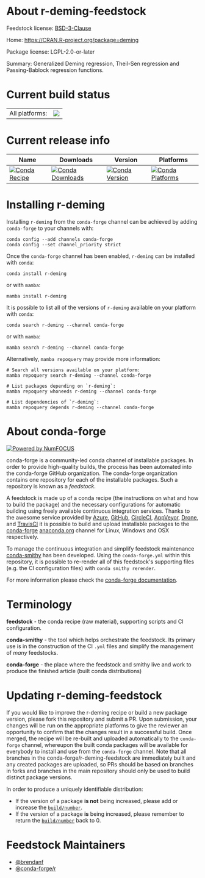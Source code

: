 About r-deming-feedstock
========================

Feedstock license: [BSD-3-Clause](https://github.com/conda-forge/r-deming-feedstock/blob/main/LICENSE.txt)

Home: https://CRAN.R-project.org/package=deming

Package license: LGPL-2.0-or-later

Summary: Generalized Deming regression, Theil-Sen regression and Passing-Bablock regression functions.

Current build status
====================


<table><tr><td>All platforms:</td>
    <td>
      <a href="https://dev.azure.com/conda-forge/feedstock-builds/_build/latest?definitionId=10801&branchName=main">
        <img src="https://dev.azure.com/conda-forge/feedstock-builds/_apis/build/status/r-deming-feedstock?branchName=main">
      </a>
    </td>
  </tr>
</table>

Current release info
====================

| Name | Downloads | Version | Platforms |
| --- | --- | --- | --- |
| [![Conda Recipe](https://img.shields.io/badge/recipe-r--deming-green.svg)](https://anaconda.org/conda-forge/r-deming) | [![Conda Downloads](https://img.shields.io/conda/dn/conda-forge/r-deming.svg)](https://anaconda.org/conda-forge/r-deming) | [![Conda Version](https://img.shields.io/conda/vn/conda-forge/r-deming.svg)](https://anaconda.org/conda-forge/r-deming) | [![Conda Platforms](https://img.shields.io/conda/pn/conda-forge/r-deming.svg)](https://anaconda.org/conda-forge/r-deming) |

Installing r-deming
===================

Installing `r-deming` from the `conda-forge` channel can be achieved by adding `conda-forge` to your channels with:

```
conda config --add channels conda-forge
conda config --set channel_priority strict
```

Once the `conda-forge` channel has been enabled, `r-deming` can be installed with `conda`:

```
conda install r-deming
```

or with `mamba`:

```
mamba install r-deming
```

It is possible to list all of the versions of `r-deming` available on your platform with `conda`:

```
conda search r-deming --channel conda-forge
```

or with `mamba`:

```
mamba search r-deming --channel conda-forge
```

Alternatively, `mamba repoquery` may provide more information:

```
# Search all versions available on your platform:
mamba repoquery search r-deming --channel conda-forge

# List packages depending on `r-deming`:
mamba repoquery whoneeds r-deming --channel conda-forge

# List dependencies of `r-deming`:
mamba repoquery depends r-deming --channel conda-forge
```


About conda-forge
=================

[![Powered by
NumFOCUS](https://img.shields.io/badge/powered%20by-NumFOCUS-orange.svg?style=flat&colorA=E1523D&colorB=007D8A)](https://numfocus.org)

conda-forge is a community-led conda channel of installable packages.
In order to provide high-quality builds, the process has been automated into the
conda-forge GitHub organization. The conda-forge organization contains one repository
for each of the installable packages. Such a repository is known as a *feedstock*.

A feedstock is made up of a conda recipe (the instructions on what and how to build
the package) and the necessary configurations for automatic building using freely
available continuous integration services. Thanks to the awesome service provided by
[Azure](https://azure.microsoft.com/en-us/services/devops/), [GitHub](https://github.com/),
[CircleCI](https://circleci.com/), [AppVeyor](https://www.appveyor.com/),
[Drone](https://cloud.drone.io/welcome), and [TravisCI](https://travis-ci.com/)
it is possible to build and upload installable packages to the
[conda-forge](https://anaconda.org/conda-forge) [anaconda.org](https://anaconda.org/)
channel for Linux, Windows and OSX respectively.

To manage the continuous integration and simplify feedstock maintenance
[conda-smithy](https://github.com/conda-forge/conda-smithy) has been developed.
Using the ``conda-forge.yml`` within this repository, it is possible to re-render all of
this feedstock's supporting files (e.g. the CI configuration files) with ``conda smithy rerender``.

For more information please check the [conda-forge documentation](https://conda-forge.org/docs/).

Terminology
===========

**feedstock** - the conda recipe (raw material), supporting scripts and CI configuration.

**conda-smithy** - the tool which helps orchestrate the feedstock.
                   Its primary use is in the construction of the CI ``.yml`` files
                   and simplify the management of *many* feedstocks.

**conda-forge** - the place where the feedstock and smithy live and work to
                  produce the finished article (built conda distributions)


Updating r-deming-feedstock
===========================

If you would like to improve the r-deming recipe or build a new
package version, please fork this repository and submit a PR. Upon submission,
your changes will be run on the appropriate platforms to give the reviewer an
opportunity to confirm that the changes result in a successful build. Once
merged, the recipe will be re-built and uploaded automatically to the
`conda-forge` channel, whereupon the built conda packages will be available for
everybody to install and use from the `conda-forge` channel.
Note that all branches in the conda-forge/r-deming-feedstock are
immediately built and any created packages are uploaded, so PRs should be based
on branches in forks and branches in the main repository should only be used to
build distinct package versions.

In order to produce a uniquely identifiable distribution:
 * If the version of a package **is not** being increased, please add or increase
   the [``build/number``](https://docs.conda.io/projects/conda-build/en/latest/resources/define-metadata.html#build-number-and-string).
 * If the version of a package **is** being increased, please remember to return
   the [``build/number``](https://docs.conda.io/projects/conda-build/en/latest/resources/define-metadata.html#build-number-and-string)
   back to 0.

Feedstock Maintainers
=====================

* [@brendanf](https://github.com/brendanf/)
* [@conda-forge/r](https://github.com/orgs/conda-forge/teams/r/)

